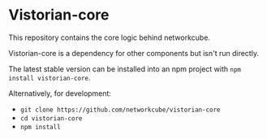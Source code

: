 # Vistorian-core

This repository contains the core logic behind networkcube.

Vistorian-core is a dependency for other components but isn't run directly.

The latest stable version can be installed into an npm project with `npm install vistorian-core`.

Alternatively, for development:
* `git clone https://github.com/networkcube/vistorian-core`
* `cd vistorian-core`
* `npm install`
